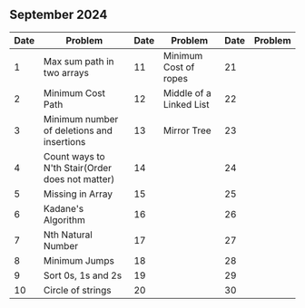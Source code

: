 ## September 2024

| Date | Problem                                         | Date | Problem                 | Date | Problem |
| ---- | ----------------------------------------------- | ---- | ----------------------- | ---- | ------- |
| 1    | Max sum path in two arrays                      | 11   | Minimum Cost of ropes   | 21   |         |
| 2    | Minimum Cost Path                               | 12   | Middle of a Linked List | 22   |         |
| 3    | Minimum number of deletions and insertions      | 13   | Mirror Tree             | 23   |         |
| 4    | Count ways to N'th Stair(Order does not matter) | 14   |                         | 24   |         |
| 5    | Missing in Array                                | 15   |                         | 25   |         |
| 6    | Kadane's Algorithm                              | 16   |                         | 26   |         |
| 7    | Nth Natural Number                              | 17   |                         | 27   |         |
| 8    | Minimum Jumps                                   | 18   |                         | 28   |         |
| 9    | Sort 0s, 1s and 2s                              | 19   |                         | 29   |         |
| 10   | Circle of strings                               | 20   |                         | 30   |         |
